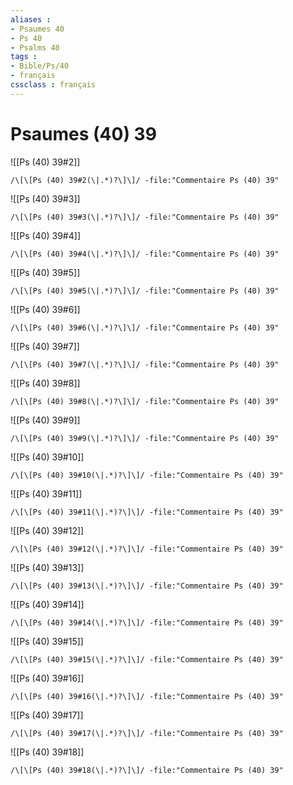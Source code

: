 ```yaml
---
aliases : 
- Psaumes 40
- Ps 40
- Psalms 40
tags : 
- Bible/Ps/40
- français
cssclass : français
---
```


# Psaumes (40) 39

![[Ps (40) 39#2]]

```query
/\[\[Ps (40) 39#2(\|.*)?\]\]/ -file:"Commentaire Ps (40) 39"
```

![[Ps (40) 39#3]]

```query
/\[\[Ps (40) 39#3(\|.*)?\]\]/ -file:"Commentaire Ps (40) 39"
```

![[Ps (40) 39#4]]

```query
/\[\[Ps (40) 39#4(\|.*)?\]\]/ -file:"Commentaire Ps (40) 39"
```

![[Ps (40) 39#5]]

```query
/\[\[Ps (40) 39#5(\|.*)?\]\]/ -file:"Commentaire Ps (40) 39"
```

![[Ps (40) 39#6]]

```query
/\[\[Ps (40) 39#6(\|.*)?\]\]/ -file:"Commentaire Ps (40) 39"
```

![[Ps (40) 39#7]]

```query
/\[\[Ps (40) 39#7(\|.*)?\]\]/ -file:"Commentaire Ps (40) 39"
```

![[Ps (40) 39#8]]

```query
/\[\[Ps (40) 39#8(\|.*)?\]\]/ -file:"Commentaire Ps (40) 39"
```

![[Ps (40) 39#9]]

```query
/\[\[Ps (40) 39#9(\|.*)?\]\]/ -file:"Commentaire Ps (40) 39"
```

![[Ps (40) 39#10]]

```query
/\[\[Ps (40) 39#10(\|.*)?\]\]/ -file:"Commentaire Ps (40) 39"
```

![[Ps (40) 39#11]]

```query
/\[\[Ps (40) 39#11(\|.*)?\]\]/ -file:"Commentaire Ps (40) 39"
```

![[Ps (40) 39#12]]

```query
/\[\[Ps (40) 39#12(\|.*)?\]\]/ -file:"Commentaire Ps (40) 39"
```

![[Ps (40) 39#13]]

```query
/\[\[Ps (40) 39#13(\|.*)?\]\]/ -file:"Commentaire Ps (40) 39"
```

![[Ps (40) 39#14]]

```query
/\[\[Ps (40) 39#14(\|.*)?\]\]/ -file:"Commentaire Ps (40) 39"
```

![[Ps (40) 39#15]]

```query
/\[\[Ps (40) 39#15(\|.*)?\]\]/ -file:"Commentaire Ps (40) 39"
```

![[Ps (40) 39#16]]

```query
/\[\[Ps (40) 39#16(\|.*)?\]\]/ -file:"Commentaire Ps (40) 39"
```

![[Ps (40) 39#17]]

```query
/\[\[Ps (40) 39#17(\|.*)?\]\]/ -file:"Commentaire Ps (40) 39"
```

![[Ps (40) 39#18]]

```query
/\[\[Ps (40) 39#18(\|.*)?\]\]/ -file:"Commentaire Ps (40) 39"
```

